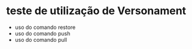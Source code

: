 # teste de utilização de Versonament

* uso do comando restore
* uso do comando push
* uso do comando pull
